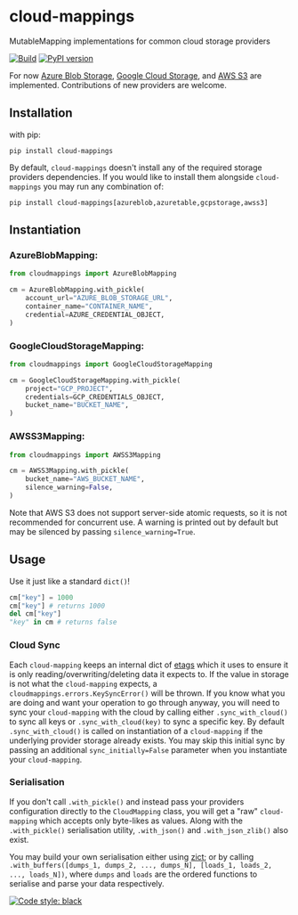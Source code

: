 # cloud-mappings
MutableMapping implementations for common cloud storage providers

[![Build](https://github.com/JJ11teen/cloud-mappings/actions/workflows/build.yaml/badge.svg)](https://github.com/JJ11teen/cloud-mappings/actions/workflows/build.yaml)
[![PyPI version](https://badge.fury.io/py/cloud-mappings.svg)](https://pypi.org/project/cloud-mappings/)

For now [Azure Blob Storage](https://azure.microsoft.com/en-au/services/storage/blobs), [Google Cloud Storage](https://cloud.google.com/storage/), and [AWS S3](https://aws.amazon.com/s3/) are implemented. Contributions of new providers are welcome.

## Installation

with pip:
```
pip install cloud-mappings
```

By default, `cloud-mappings` doesn't install any of the required storage providers dependencies. If you would like to install them alongside `cloud-mappings` you may run any combination of:
```
pip install cloud-mappings[azureblob,azuretable,gcpstorage,awss3]
```

## Instantiation

### AzureBlobMapping:
```python
from cloudmappings import AzureBlobMapping

cm = AzureBlobMapping.with_pickle(
    account_url="AZURE_BLOB_STORAGE_URL",
    container_name="CONTAINER_NAME",
    credential=AZURE_CREDENTIAL_OBJECT,
)
```

### GoogleCloudStorageMapping:
```python
from cloudmappings import GoogleCloudStorageMapping

cm = GoogleCloudStorageMapping.with_pickle(
    project="GCP_PROJECT",
    credentials=GCP_CREDENTIALS_OBJECT,
    bucket_name="BUCKET_NAME",
)
```

### AWSS3Mapping:
```python
from cloudmappings import AWSS3Mapping

cm = AWSS3Mapping.with_pickle(
    bucket_name="AWS_BUCKET_NAME",
    silence_warning=False,
)
```
Note that AWS S3 does not support server-side atomic requests, so it is not recommended for concurrent use. A warning is printed out by default but may be silenced by passing `silence_warning=True`.

## Usage

Use it just like a standard `dict()`!
```python
cm["key"] = 1000
cm["key"] # returns 1000
del cm["key"]
"key" in cm # returns false
```

### Cloud Sync

Each `cloud-mapping` keeps an internal dict of [etags](https://en.wikipedia.org/wiki/HTTP_ETag) which it uses to ensure it is only reading/overwriting/deleting data it expects to. If the value in storage is not what the `cloud-mapping` expects, a `cloudmappings.errors.KeySyncError()` will be thrown. If you know what you are doing and want your operation to go through anyway, you will need to sync your `cloud-mapping` with the cloud by calling either `.sync_with_cloud()` to sync all keys or `.sync_with_cloud(key)` to sync a specific key. By default `.sync_with_cloud()` is called on instantiation of a `cloud-mapping` if the underlying provider storage already exists. You may skip this initial sync by passing an additional `sync_initially=False` parameter when you instantiate your `cloud-mapping`.

### Serialisation

If you don't call `.with_pickle()` and instead pass your providers configuration directly to the `CloudMapping` class, you will get a "raw" `cloud-mapping` which accepts only byte-likes as values. Along with the `.with_pickle()` serialisation utility, `.with_json()` and `.with_json_zlib()` also exist.

You may build your own serialisation either using [zict](https://zict.readthedocs.io/en/latest/); or by calling `.with_buffers([dumps_1, dumps_2, ..., dumps_N], [loads_1, loads_2, ..., loads_N])`, where `dumps` and `loads` are the ordered functions to serialise and parse your data respectively.

[![Code style: black](https://img.shields.io/badge/code%20style-black-000000.svg)](https://github.com/psf/black)